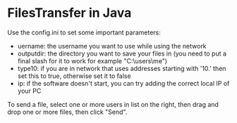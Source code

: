 # FilesTransfer in Java 

Use the config.ini to set some important parameters:
  - uername: the username you want to use while using the network
  - outputdir: the directory you want to save your files in (you need to put a final slash for it to work for example "C:\users\me\")
  - type10: if you are in network that uses addresses starting with '10.' then set this to true, otherwise set it to false
  - ip: if the software doesn't start, you can try adding the correct local IP of your PC

To send a file, select one or more users in list on the right, then drag and drop one or more files, then click "Send".
